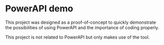 # PowerAPI demo

This project was designed as a proof-of-concept to quickly demonstrate the possibilities of using PowerAPI and the importance of coding properly.

This project is not related to PowerAPI but only makes use of the tool.
